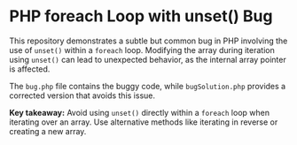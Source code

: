 # PHP foreach Loop with unset() Bug

This repository demonstrates a subtle but common bug in PHP involving the use of `unset()` within a `foreach` loop.  Modifying the array during iteration using `unset()` can lead to unexpected behavior, as the internal array pointer is affected.

The `bug.php` file contains the buggy code, while `bugSolution.php` provides a corrected version that avoids this issue.

**Key takeaway:**  Avoid using `unset()` directly within a `foreach` loop when iterating over an array. Use alternative methods like iterating in reverse or creating a new array.
